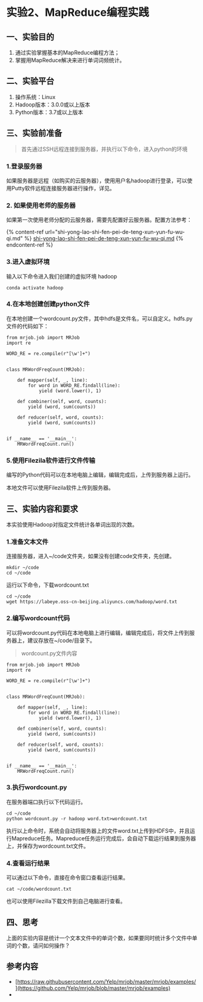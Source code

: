 # 实验2、MapReduce编程实践

## 一、实验目的

1. 通过实验掌握基本的MapReduce编程方法；
2. 掌握用MapReduce解决来进行单词词频统计。

## 二、实验平台

1. 操作系统：Linux
2. Hadoop版本：3.0.0或以上版本
3. Python版本：3.7或以上版本

## 三、实验前准备

> 首先通过SSH远程连接到服务器，并执行以下命令，进入python的环境

### 1.登录服务器

如果服务器是远程（如购买的云服务器），使用用户名hadoop进行登录，可以使用Putty软件远程连接服务器进行操作，详见。

### 2. 如果使用老师的服务器

如果第一次使用老师分配的云服务器，需要先配置好云服务器。配置方法参考：

{% content-ref url="shi-yong-lao-shi-fen-pei-de-teng-xun-yun-fu-wu-qi.md" %}
[shi-yong-lao-shi-fen-pei-de-teng-xun-yun-fu-wu-qi.md](shi-yong-lao-shi-fen-pei-de-teng-xun-yun-fu-wu-qi.md)
{% endcontent-ref %}

### 3.进入虚拟环境

输入以下命令进入我们创建的虚拟环境 hadoop

```
conda activate hadoop
```

### 4.在本地创建创建python文件

在本地创建一个wordcount.py文件，其中hdfs是文件名，可以自定义。hdfs.py文件的代码如下：

```
from mrjob.job import MRJob
import re

WORD_RE = re.compile(r"[\w']+")


class MRWordFreqCount(MRJob):

    def mapper(self, _, line):
        for word in WORD_RE.findall(line):
            yield (word.lower(), 1)

    def combiner(self, word, counts):
        yield (word, sum(counts))

    def reducer(self, word, counts):
        yield (word, sum(counts))


if __name__ == '__main__':
    MRWordFreqCount.run()
```

### 5.使用Filezila软件进行文件传输

编写的Python代码可以在本地电脑上编辑，编辑完成后，上传到服务器上运行。

本地文件可以使用Filezila软件上传到服务器。

## 三、实验内容和要求

本实验使用Hadoop对指定文件统计各单词出现的次数。

### 1.准备文本文件

连接服务器，进入\~/code文件夹，如果没有创建code文件夹，先创建。

```
mkdir ~/code
cd ~/code
```

运行以下命令，下载wordcount.txt

```
cd ~/code
wget https://labeye.oss-cn-beijing.aliyuncs.com/hadoop/word.txt
```

### 2.编写wordcount代码

可以将wordcount.py代码在本地电脑上进行编辑，编辑完成后，将文件上传到服务器上，建议存放在\~/code/目录下。

> wordcount.py文件内容

```
from mrjob.job import MRJob
import re

WORD_RE = re.compile(r"[\w']+")


class MRWordFreqCount(MRJob):

    def mapper(self, _, line):
        for word in WORD_RE.findall(line):
            yield (word.lower(), 1)

    def combiner(self, word, counts):
        yield (word, sum(counts))

    def reducer(self, word, counts):
        yield (word, sum(counts))


if __name__ == '__main__':
    MRWordFreqCount.run()
```

### 3.执行wordcount.py

在服务器端口执行以下代码运行。

```
cd ~/code
python wordcount.py -r hadoop word.txt>wordcount.txt
```

执行以上命令时，系统会自动将服务器上的文件word.txt上传到HDFS中，并且运行Mapreduce任务。Mapreduce任务运行完成后，会自动下载运行结果到服务器上，并保存为wordcount.txt文件。

### 4.查看运行结果

可以通过以下命令，直接在命令窗口查看运行结果。

```
cat ~/code/wordcount.txt
```

也可以使用Filezilla下载文件到自己电脑进行查看。

## 四、思考

上面的实验内容是统计一个文本文件中的单词个数，如果要同时统计多个文件中单词的个数，请问如何操作？

## 参考内容

* [https://raw.githubusercontent.com/Yelp/mrjob/master/mrjob/examples/](https://github.com/Yelp/mrjob/blob/master/mrjob/examples)
*
